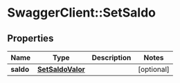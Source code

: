 # SwaggerClient::SetSaldo

## Properties
Name | Type | Description | Notes
------------ | ------------- | ------------- | -------------
**saldo** | [**SetSaldoValor**](SetSaldoValor.md) |  | [optional] 


